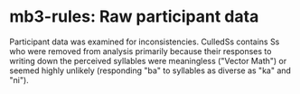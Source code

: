 # mb3-rules: Raw participant data
Participant data was examined for inconsistencies. CulledSs contains Ss who were removed from analysis primarily because their responses to writing down the perceived syllables were meaningless ("Vector Math") or seemed highly unlikely (responding "ba" to syllables as diverse as "ka" and "ni").